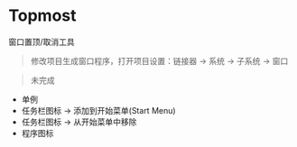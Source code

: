 # Topmost

窗口置顶/取消工具

> 修改项目生成窗口程序，打开项目设置：链接器 -> 系统 -> 子系统 -> 窗口

> 未完成

- 单例
- 任务栏图标 -> 添加到开始菜单(Start Menu)
- 任务栏图标 -> 从开始菜单中移除
- 程序图标

